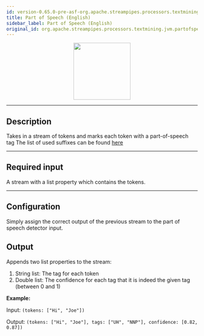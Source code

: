 ```yaml
---
id: version-0.65.0-pre-asf-org.apache.streampipes.processors.textmining.jvm.partofspeech
title: Part of Speech (English)
sidebar_label: Part of Speech (English)
original_id: org.apache.streampipes.processors.textmining.jvm.partofspeech
---
```


<!--
  ~ Licensed to the Apache Software Foundation (ASF) under one or more
  ~ contributor license agreements.  See the NOTICE file distributed with
  ~ this work for additional information regarding copyright ownership.
  ~ The ASF licenses this file to You under the Apache License, Version 2.0
  ~ (the "License"); you may not use this file except in compliance with
  ~ the License.  You may obtain a copy of the License at
  ~
  ~    http://www.apache.org/licenses/LICENSE-2.0
  ~
  ~ Unless required by applicable law or agreed to in writing, software
  ~ distributed under the License is distributed on an "AS IS" BASIS,
  ~ WITHOUT WARRANTIES OR CONDITIONS OF ANY KIND, either express or implied.
  ~ See the License for the specific language governing permissions and
  ~ limitations under the License.
  ~
  -->



<p align="center"> 
    <img src="/docs/img/pipeline-elements/org.apache.streampipes.processors.textmining.jvm.partofspeech/icon.png" width="150px;" class="pe-image-documentation"/>
</p>

***

## Description

Takes in a stream of tokens and marks each token with a part-of-speech tag
The list of used suffixes can be found [here](https://www.ling.upenn.edu/courses/Fall_2003/ling001/penn_treebank_pos.html)

***

## Required input

A stream with a list property which contains the tokens.

***

## Configuration

Simply assign the correct output of the previous stream to the part of speech detector input.

## Output

Appends two list properties to the stream:
1. String list: The tag for each token
2. Double list: The confidence for each tag that it is indeed the given tag (between 0 and 1)

**Example:**

Input: `(tokens: ["Hi", "Joe"])`

Output: `(tokens: ["Hi", "Joe"], tags: ["UH", "NNP"], confidence: [0.82, 0.87])`
